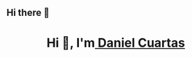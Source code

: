 ## Hi there 👋

<h1 align="center">Hi 👋, I'm<a href="https://100rabhcsmc.github.io/Me.io/" target="blank">
Daniel Cuartas</a></h1><!--
<h3 align="center">A passionate developer abierto al aprendizaje &#127470;&#127475</h3>


Here are some ideas to get you started:

- 🔭 I’m currently working on ...
- 🌱 I’m currently learning ...
- 👯 I’m looking to collaborate on ...
- 🤔 I’m looking for help with ...
- 💬 Ask me about ...
- 📫 How to reach me: ...
- 😄 Pronouns: ...
- ⚡ Fun fact: ...
-->
